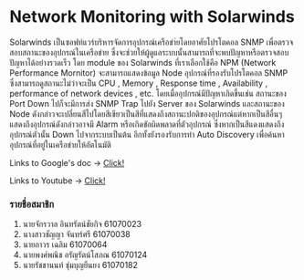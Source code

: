 # Network Monitoring with Solarwinds

Solarwinds เป็นซอฟท์แวร์บริหารจัดการอุปกรณ์เครือข่า่ยโดยอาศัยโปรโตคอล SNMP เพื่อตรวจสอบสถานะของอุปกรณ์ในเครือข่าย ซึ่งจะช่วยให้ผู้ดูแลระบบนั้นสามารถที่จะพบปัญหาหรือตรวจสอบปัญหาได้อย่างรวดเร็ว โดย module ของ Solarwinds ที่เราเลือกใช้คือ NPM (Network Performance Mornitor) จะสามารถแสดงข้อมูล Node อุปกรณ์ที่รองรับโปรโตคอล SNMP ซึ่งสามารถดูสถานะไม่ว่าจะเป็น CPU , Memory , Response time , Availability , performance of network devices , etc. โดยเมื่ออุปกรณ์มีปัญหาเกิดขึ้นเช่น สถานะของ Port Down ไปก็จะมีการส่ง SNMP Trap ไปยัง Server ของ Solarwinds และสถานะของ Node ดังกล่าวจะเปลี่ยนสีไปโดยสีเขียวเป็นสีที่แสดงถึงสถานะปกติของอุปกรณ์แต่หากเป็นสีอื่นๆแสดงถึงอุปกรณ์ดังกล่าวอาจมี Alarm หรือเกิดขัอผิดพลาดที่ตัวอุปกรณ์ ซึ่งหากเป็นสีแดงแสดงถึงอุปกรณ์ตัวนั้น Down ไปจากระบบเป็นต้น อีกทั้งยังรองรับการทำ Auto Discovery เพื่อค้นหาอุปกรณ์ที่อยู่ในเครือข่ายให้อัตโนมัติ

Links to Google's doc -> [Click!](https://docs.google.com/document/d/1GIhQn8uVWBO-Jf1iWlZbaSrn7rp2wp0cye7_nBwxXHM/edit?fbclid=IwAR3NScEIx41oGAgH_aYY0PDbOpX8HYnUj7b4P_n0DsWi1eYSnSmZqvFiQr4)

Links to Youtube -> [Click!]()

### รายชื่อสมาชิก
1. นายจักรวาล อินทรัตน์ชัยกิจ 61070023
2. นางสาวชัญญา จันทร์ศรี 61070038
3. นายถาวร เฉลิม 61070064
4. นายพงศ์พณิช อรัญรัตน์โสภณ 61070124
5. นายรัชชานนท์ ชุ่มบุญยืนยง 61070182
